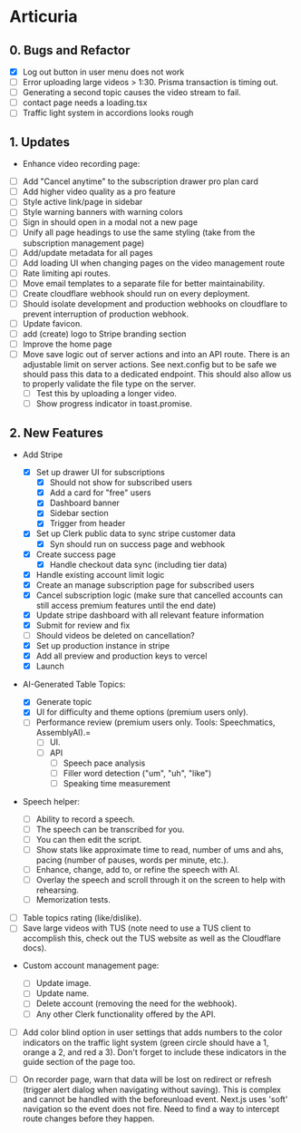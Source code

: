 # Articuria

## 0. Bugs and Refactor

- [x] Log out button in user menu does not work
- [ ] Error uploading large videos > 1:30. Prisma transaction is timing out.
- [ ] Generating a second topic causes the video stream to fail.
- [ ] contact page needs a loading.tsx
- [ ] Traffic light system in accordions looks rough

## 1. Updates

- Enhance video recording page:

- [ ] Add "Cancel anytime" to the subscription drawer pro plan card
- [ ] Add higher video quality as a pro feature
- [ ] Style active link/page in sidebar
- [ ] Style warning banners with warning colors
- [ ] Sign in should open in a modal not a new page
- [ ] Unify all page headings to use the same styling (take from the subscription management page)
- [ ] Add/update metadata for all pages
- [ ] Add loading UI when changing pages on the video management route
- [ ] Rate limiting api routes.
- [ ] Move email templates to a separate file for better maintainability.
- [ ] Create cloudflare webhook should run on every deployment.
- [ ] Should isolate development and production webhooks on cloudflare to prevent interruption of production webhook.
- [ ] Update favicon.
- [ ] add (create) logo to Stripe branding section
- [ ] Improve the home page
- [ ] Move save logic out of server actions and into an API route. There is an adjustable limit on server actions. See next.config but to be safe we should pass this data to a dedicated endpoint. This should also allow us to properly validate the file type on the server.
  - [ ] Test this by uploading a longer video.
  - [ ] Show progress indicator in toast.promise.

## 2. New Features

- Add Stripe

  - [x] Set up drawer UI for subscriptions
    - [x] Should not show for subscribed users
    - [x] Add a card for "free" users
    - [x] Dashboard banner
    - [x] Sidebar section
    - [x] Trigger from header
  - [x] Set up Clerk public data to sync stripe customer data
    - [x] Syn should run on success page and webhook
  - [x] Create success page
    - [x] Handle checkout data sync (including tier data)
  - [x] Handle existing account limit logic
  - [x] Create an manage subscription page for subscribed users
  - [x] Cancel subscription logic (make sure that cancelled accounts can still access premium features until the end date)
  - [x] Update stripe dashboard with all relevant feature information
  - [x] Submit for review and fix
  - [ ] Should videos be deleted on cancellation?
  - [x] Set up production instance in stripe
  - [x] Add all preview and production keys to vercel
  - [x] Launch

- AI-Generated Table Topics:

  - [x] Generate topic
  - [x] UI for difficulty and theme options (premium users only).
  - [ ] Performance review (premium users only. Tools: Speechmatics, AssemblyAI).=
    - [ ] UI.
    - [ ] API
      - [ ] Speech pace analysis
      - [ ] Filler word detection ("um", "uh", "like")
      - [ ] Speaking time measurement

- Speech helper:

  - [ ] Ability to record a speech.
  - [ ] The speech can be transcribed for you.
  - [ ] You can then edit the script.
  - [ ] Show stats like approximate time to read, number of ums and ahs, pacing (number of pauses, words per minute, etc.).
  - [ ] Enhance, change, add to, or refine the speech with AI.
  - [ ] Overlay the speech and scroll through it on the screen to help with rehearsing.
  - [ ] Memorization tests.

- [ ] Table topics rating (like/dislike).
- [ ] Save large videos with TUS (note need to use a TUS client to accomplish this, check out the TUS website as well as the Cloudflare docs).

- Custom account management page:

  - [ ] Update image.
  - [ ] Update name.
  - [ ] Delete account (removing the need for the webhook).
  - [ ] Any other Clerk functionality offered by the API.

- [ ] Add color blind option in user settings that adds numbers to the color indicators on the traffic light system (green circle should have a 1, orange a 2, and red a 3). Don't forget to include these indicators in the guide section of the page too.

- [ ] On recorder page, warn that data will be lost on redirect or refresh (trigger alert dialog when navigating without saving). This is complex and cannot be handled with the beforeunload event. Next.js uses 'soft' navigation so the event does not fire. Need to find a way to intercept route changes before they happen.
